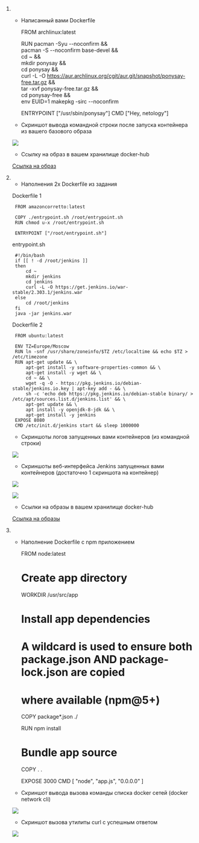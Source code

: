 1.
    - Написанный вами Dockerfile
        
        FROM archlinux:latest
        
        RUN pacman -Syu --noconfirm && \
            pacman -S --noconfirm base-devel && \
            cd ~ && \
            mkdir ponysay && \
            cd ponysay && \
            curl -L -O https://aur.archlinux.org/cgit/aur.git/snapshot/ponysay-free.tar.gz && \
            tar -xvf ponysay-free.tar.gz && \
            cd ponysay-free && \
            env EUID=1 makepkg -sirc --noconfirm
        
        ENTRYPOINT ["/usr/sbin/ponysay"]
        CMD ["Hey, netology"]
    
    - Скриншот вывода командной строки после запуска контейнера из вашего базового образа
    
    ![](img_5.4/5.4.1_pony_archlinux_auto_squirrel.png)
    
    - Ссылку на образ в вашем хранилище docker-hub
    
    [Ссылка на образ](https://hub.docker.com/repository/docker/at6man/ponysay-netology)

2.
    - Наполнения 2х Dockerfile из задания
    
    Dockerfile 1
        
        FROM amazoncorretto:latest
        
        COPY ./entrypoint.sh /root/entrypoint.sh
        RUN chmod u-x /root/entrypoint.sh
        
        ENTRYPOINT ["/root/entrypoint.sh"]
        
    entrypoint.sh
        
        #!/bin/bash
        if [[ ! -d /root/jenkins ]]
        then
            cd ~
            mkdir jenkins
            cd jenkins
            curl -L -O https://get.jenkins.io/war-stable/2.303.1/jenkins.war
        else
            cd /root/jenkins
        fi
        java -jar jenkins.war
    
    Dockerfile 2
        
        FROM ubuntu:latest
        
        ENV TZ=Europe/Moscow
        RUN ln -snf /usr/share/zoneinfo/$TZ /etc/localtime && echo $TZ > /etc/timezone
        RUN apt-get update && \
            apt-get install -y software-properties-common && \
            apt-get install -y wget && \
            cd ~ && \
            wget -q -O - https://pkg.jenkins.io/debian-stable/jenkins.io.key | apt-key add - && \
            sh -c 'echo deb https://pkg.jenkins.io/debian-stable binary/ > /etc/apt/sources.list.d/jenkins.list' && \
            apt-get update && \
            apt install -y openjdk-8-jdk && \
            apt-get install -y jenkins
        EXPOSE 8080
        CMD /etc/init.d/jenkins start && sleep 1000000
    
    - Скриншоты логов запущенных вами контейнеров (из командной строки)
    
    ![](img_5.4/5.4.2_logs.png)
    
    - Скриншоты веб-интерфейса Jenkins запущенных вами контейнеров (достаточно 1 скриншота на контейнер)
    
    ![](img_5.4/5.4.2_amazoncorreto_browser.png)
    
    ![](img_5.4/5.4.2_ubuntu_browser_2.png)
    
    - Ссылки на образы в вашем хранилище docker-hub
    
    [Ссылка на образы](https://hub.docker.com/repository/docker/at6man/jenkins-netology)

3.
    - Наполнение Dockerfile с npm приложением
        
        FROM node:latest
        
        # Create app directory
        WORKDIR /usr/src/app
        
        # Install app dependencies
        # A wildcard is used to ensure both package.json AND package-lock.json are copied
        # where available (npm@5+)
        COPY package*.json ./
        
        RUN npm install
        
        # Bundle app source
        COPY . .
        
        EXPOSE 3000
        CMD [ "node", "app.js", "0.0.0.0" ]
    
    - Скриншот вывода вызова команды списка docker сетей (docker network cli)
    
    ![](img_5.4/5.4.3_network.png)
    
    - Скриншот вызова утилиты curl с успешным ответом
    
    ![](img_5.4/5.4.3_curl.png)